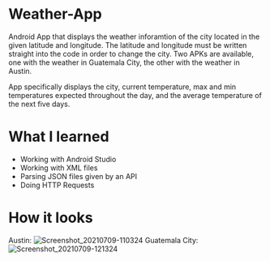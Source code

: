 # Weather-App
Android App that displays the weather inforamtion of the city located in the given latitude and longitude. The latitude and longitude must be written straight into the code in order to change the city. Two APKs are available, one with the weather in Guatemala City, the other with the weather in Austin. 

App specifically displays the city, current temperature, max and min temperatures expected throughout the day, and the average temperature of the next five days.

# What I learned
* Working with Android Studio
* Working with XML files 
* Parsing JSON files given by an API
* Doing HTTP Requests

# How it looks 
Austin:
![Screenshot_20210709-110324](https://user-images.githubusercontent.com/86417275/125115047-6c410b00-e0b0-11eb-8f1a-7250875f3bfb.jpg)
Guatemala City:
![Screenshot_20210709-121324](https://user-images.githubusercontent.com/86417275/125114968-4ca9e280-e0b0-11eb-96cd-bbefd501813b.jpg)

